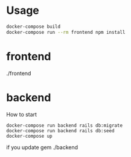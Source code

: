 # Usage
```bash
docker-compose build
docker-compose run --rm frontend npm install


```

# frontend

./frontend

# backend
How to start
```
docker-compose run backend rails db:migrate
docker-compose run backend rails db:seed
docker-compose up
```

if you update gem
./backend
